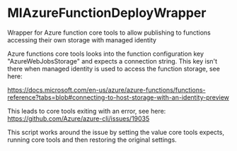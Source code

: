 # MIAzureFunctionDeployWrapper
Wrapper for Azure function core tools to allow publishing to functions accessing their own storage with managed identity

Azure functions core tools looks into the function configuration key "AzureWebJobsStorage" and expects a connection string.
This key isn't there when managed identity is used to access the function storage, see here:

https://docs.microsoft.com/en-us/azure/azure-functions/functions-reference?tabs=blob#connecting-to-host-storage-with-an-identity-preview

This leads to core tools exiting with an error, see here:
https://github.com/Azure/azure-cli/issues/19035

This script works around the issue by setting the value core tools expects, running core tools and then restoring the original settings.
